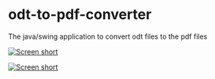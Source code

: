 odt-to-pdf-converter
====================

The java/swing application to convert odt files to the pdf files

[![Screen short](https://raw.github.com/javadev/odt-to-pdf-converter/master/odttopdfapp.png)](https://github.com/javadev/odt-to-pdf-converter)

[![Screen short](https://raw.github.com/javadev/odt-to-pdf-converter/master/odttopdf.png)](https://github.com/javadev/odt-to-pdf-converter)
